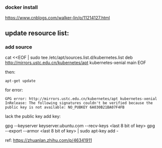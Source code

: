 
### docker install
https://www.cnblogs.com/walker-lin/p/11214127.html


## update resource list:

### add source

cat <<EOF | sudo tee /etc/apt/sources.list.d/kubernetes.list
deb http://mirrors.ustc.edu.cn/kubernetes/apt kubernetes-xenial main
EOF

then:

```
apt-get update
```

for error:

```
GPG error: http://mirrors.ustc.edu.cn/kubernetes/apt kubernetes-xenial InRelease: The following signatures couldn't be verified because the public key is not available: NO_PUBKEY 6A030B21BA07F4FB
```

lack the public key add  key:

gpg --keyserver keyserver.ubuntu.com --recv-keys <last 8 bit of key>
gpg --export --armor <last 8 bit of key> | sudo apt-key add -

ref:
https://zhuanlan.zhihu.com/p/46341911
